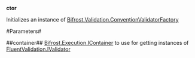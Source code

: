 **ctor**

Initializes an instance of [Bifrost.Validation.ConventionValidatorFactory](Bifrost.Validation.ConventionValidatorFactory)

#Parameters#


##container##
[Bifrost.Execution.IContainer](Bifrost.Execution.IContainer) to use for getting instances of [FluentValidation.IValidator](FluentValidation.IValidator)
